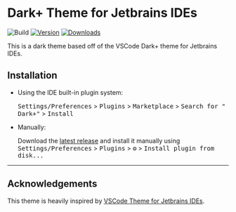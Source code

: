 # Dark+ Theme for Jetbrains IDEs

![Build](https://github.com/j-d-ha/VSCode-Dark-Plus/workflows/Build/badge.svg)
[![Version](https://img.shields.io/jetbrains/plugin/v/PLUGIN_ID.svg)](https://plugins.jetbrains.com/plugin/PLUGIN_ID)
[![Downloads](https://img.shields.io/jetbrains/plugin/d/PLUGIN_ID.svg)](https://plugins.jetbrains.com/plugin/PLUGIN_ID)

<!-- Plugin description -->

This is a dark theme based off of the VSCode Dark+ theme for Jetbrains IDEs.

<!-- Plugin description end -->

## Installation

- Using the IDE built-in plugin system:

  <kbd>Settings/Preferences</kbd> > <kbd>Plugins</kbd> > <kbd>Marketplace</kbd> > <kbd>Search for "
  Dark+"</kbd> >
  <kbd>Install</kbd>

- Manually:

  Download the [latest release](https://github.com/j-d-ha/VSCode-Dark-Plus/releases/latest) and install it manually
  using
  <kbd>Settings/Preferences</kbd> > <kbd>Plugins</kbd> > <kbd>⚙️</kbd> > <kbd>Install plugin from disk...</kbd>

---

## Acknowledgements

This theme is heavily inspired by [VSCode Theme for Jetbrains IDEs](https://github.com/dinbtechit/vscode-theme).